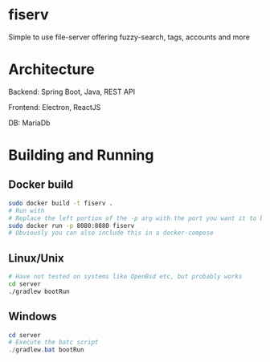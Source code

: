# fiserv

Simple to use file-server offering fuzzy-search, tags, accounts and more

# Architecture

Backend:
Spring Boot, Java, REST API

Frontend:
Electron, ReactJS

DB:
MariaDb

# Building and Running

## Docker build

```bash
sudo docker build -t fiserv .
# Run with
# Replace the left portion of the -p arg with the port you want it to be accessible on
sudo docker run -p 8080:8080 fiserv
# Obviously you can also include this in a docker-compose
```

## Linux/Unix

```bash
# Have not tested on systems like OpenBsd etc, but probably works
cd server
./gradlew bootRun
```

## Windows

```powershell
cd server
# Execute the batc script
./gradlew.bat bootRun
```
